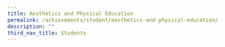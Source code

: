 ```yaml
---
title: Aesthetics and Physical Education
permalink: /achievements/student/aesthetics-and-physical-education/
description: ""
third_nav_title: Students
---
```

